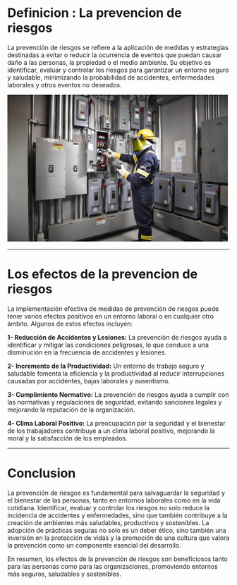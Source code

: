 
# Definicion : La prevencion de riesgos


La prevención de riesgos se refiere a la aplicación de medidas y estrategias destinadas a evitar o reducir la ocurrencia de eventos que puedan causar daño a las personas, la propiedad o el medio ambiente. Su objetivo es identificar, evaluar y controlar los riesgos para garantizar un entorno seguro y saludable, minimizando la probabilidad de accidentes, enfermedades laborales y otros eventos no deseados.

<img src="/3.jpg" alt="foto" width="500px">


***

# Los efectos de la prevencion de riesgos

La implementación efectiva de medidas de prevención de riesgos puede tener varios efectos positivos en un entorno laboral o en cualquier otro ámbito. Algunos de estos efectos incluyen:

  **1- Reducción de Accidentes y Lesiones:** La prevención de riesgos ayuda a identificar y mitigar las condiciones peligrosas, lo que conduce a una disminución en la frecuencia de accidentes y lesiones.

 **2- Incremento de la Productividad:** Un entorno de trabajo seguro y saludable fomenta la eficiencia y la productividad al reducir interrupciones causadas por accidentes, bajas laborales y ausentismo.
 
  **3- Cumplimiento Normativo:** La prevención de riesgos ayuda a cumplir con las normativas y regulaciones de seguridad, evitando sanciones legales y mejorando la reputación de la organización.

   **4- Clima Laboral Positivo:** La preocupación por la seguridad y el bienestar de los trabajadores contribuye a un clima laboral positivo, mejorando la moral y la satisfacción de los empleados.

***
# Conclusion

La prevención de riesgos es fundamental para salvaguardar la seguridad y el bienestar de las personas, tanto en entornos laborales como en la vida cotidiana. Identificar, evaluar y controlar los riesgos no solo reduce la incidencia de accidentes y enfermedades, sino que también contribuye a la creación de ambientes más saludables, productivos y sostenibles. La adopción de prácticas seguras no solo es un deber ético, sino también una inversión en la protección de vidas y la promoción de una cultura que valora la prevención como un componente esencial del desarrollo.

   
   
En resumen, los efectos de la prevención de riesgos son beneficiosos tanto para las personas como para las organizaciones, promoviendo entornos más seguros, saludables y sostenibles.

